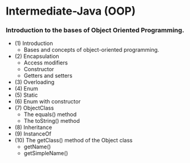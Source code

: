# Intermediate-Java (OOP)

### Introduction to the bases of Object Oriented Programming.

  - (1) Introduction
      - Bases and concepts of object-oriented programming.
  - (2) Encapsulation
      - Access modifiers
      - Constructor
      - Getters and setters
  - (3) Overloading
  - (4) Enum
  - (5) Static
  - (6) Enum with constructor
  - (7) ObjectClass
      - The equals() method
      - The toString() method
  - (8) Inheritance
  - (9) InstanceOf
  - (10) The getClass() method of the Object class
      - getName()
      - getSimpleName()

